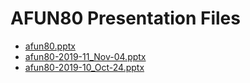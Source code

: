 <!--
This is a machine generated file, and should not be edited, as it will be overwritten with future updates.
-->

# AFUN80 Presentation Files

- [afun80.pptx](https://globaleventcdn.blob.core.windows.net/assets/afun/afun80/afun80.pptx)
- [afun80-2019-11_Nov-04.pptx](https://globaleventcdn.blob.core.windows.net/assets/afun/afun80/afun80-2019-11_Nov-04.pptx)
- [afun80-2019-10_Oct-24.pptx](https://globaleventcdn.blob.core.windows.net/assets/afun/afun80/afun80-2019-10_Oct-24.pptx)


